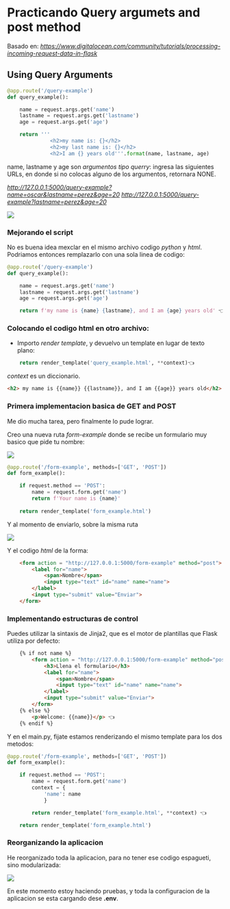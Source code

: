# Practicando Query argumets and post method

Basado en: *https://www.digitalocean.com/community/tutorials/processing-incoming-request-data-in-flask*


## Using Query Arguments

```py
@app.route('/query-example')
def query_example():

    name = request.args.get('name')
    lastname = request.args.get('lastname')
    age = request.args.get('age')

    return '''
              <h2>my name is: {}</h2>
              <h2>my last name is: {}</h2>
              <h2>I am {} years old'''.format(name, lastname, age)
```

name, lastname y age son *argumentos tipo querry*: ingresa las siguientes URLs, en donde si no colocas alguno de los argumentos, retornara NONE.

*http://127.0.0.1:5000/query-example?name=oscar&lastname=perez&age=20*
*http://127.0.0.1:5000/query-example?lastname=perez&age=20*

![](https://i.imgur.com/oAL3jyR.png)

### Mejorando el script

No es buena idea mexclar en el mismo archivo codigo *python* y *html*. Podriamos entonces remplazarlo con una sola linea de codigo:

```py
@app.route('/query-example')
def query_example():

    name = request.args.get('name')
    lastname = request.args.get('lastname')
    age = request.args.get('age')

    return f'my name is {name} {lastname}, and I am {age} years old' 👈
```

### Colocando el codigo html en otro archivo:

- Importo *render template*, y devuelvo un template en lugar de texto plano:

```py
    return render_template('query_example.html', **context)👈
```
*context* es un diccionario.

```html
<h2> my name is {{name}} {{lastname}}, and I am {{age}} years old</h2>
```

### Primera implementacion basica de GET and POST

Me dio mucha tarea, pero finalmente lo pude lograr. 

Creo una nueva ruta *form-example* donde se recibe un formulario muy basico que pide tu nombre:

![](https://i.imgur.com/2RXNiU3.png)

```py
@app.route('/form-example', methods=['GET', 'POST'])
def form_example():

    if request.method == 'POST':
        name = request.form.get('name')
        return f'Your name is {name}'
    
    return render_template('form_example.html')
```

Y al momento de enviarlo, sobre la misma ruta

![](https://i.imgur.com/Odq1nSg.png)

Y el codigo *html* de la forma:

```html
    <form action = "http://127.0.0.1:5000/form-example" method="post">
        <label for="name">
            <span>Nombre</span>
            <input type="text" id="name" name="name">
        </label>
        <input type="submit" value="Enviar">
    </form>
```

### Implementando estructuras de control 

Puedes utilizar la sintaxis de Jinja2, que es el motor de plantillas que Flask utiliza por defecto:

```html
    {% if not name %}
        <form action = "http://127.0.0.1:5000/form-example" method="post">
            <h3>Llena el formulario</h3>
            <label for="name">
                <span>Nombre</span>
                <input type="text" id="name" name="name">
            </label>
            <input type="submit" value="Enviar">
        </form>
    {% else %}
        <p>Welcome: {{name}}</p> 👈
    {% endif %}
```

Y en el main.py, fijate estamos renderizando el mismo template para los dos metodos:

```py
@app.route('/form-example', methods=['GET', 'POST'])
def form_example():

    if request.method == 'POST':
        name = request.form.get('name')
        context = {
            'name': name
            }

        return render_template('form_example.html', **context) 👈

    return render_template('form_example.html')
```

### Reorganizando la aplicacion

He reorganizado toda la aplicacion, para no tener ese codigo espagueti, sino modularizada:

![](https://i.imgur.com/VR0bdQh.png)

En este momento estoy haciendo pruebas, y toda la configuracion de la aplicacion se esta cargando dese **.env**. 